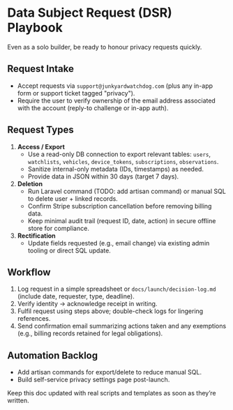 # Data Subject Request (DSR) Playbook

Even as a solo builder, be ready to honour privacy requests quickly.

## Request Intake
- Accept requests via `support@junkyardwatchdog.com` (plus any in-app form or support ticket tagged "privacy").
- Require the user to verify ownership of the email address associated with the account (reply-to challenge or in-app auth).

## Request Types
1. **Access / Export**
   - Use a read-only DB connection to export relevant tables: `users`, `watchlists`, `vehicles`, `device_tokens`, `subscriptions`, `observations`.
   - Sanitize internal-only metadata (IDs, timestamps) as needed.
   - Provide data in JSON within 30 days (target 7 days).
2. **Deletion**
   - Run Laravel command (TODO: add artisan command) or manual SQL to delete user + linked records.
   - Confirm Stripe subscription cancellation before removing billing data.
   - Keep minimal audit trail (request ID, date, action) in secure offline store for compliance.
3. **Rectification**
   - Update fields requested (e.g., email change) via existing admin tooling or direct SQL update.

## Workflow
1. Log request in a simple spreadsheet or `docs/launch/decision-log.md` (include date, requester, type, deadline).
2. Verify identity → acknowledge receipt in writing.
3. Fulfil request using steps above; double-check logs for lingering references.
4. Send confirmation email summarizing actions taken and any exemptions (e.g., billing records retained for legal obligations).

## Automation Backlog
- Add artisan commands for export/delete to reduce manual SQL.
- Build self-service privacy settings page post-launch.

Keep this doc updated with real scripts and templates as soon as they’re written.
